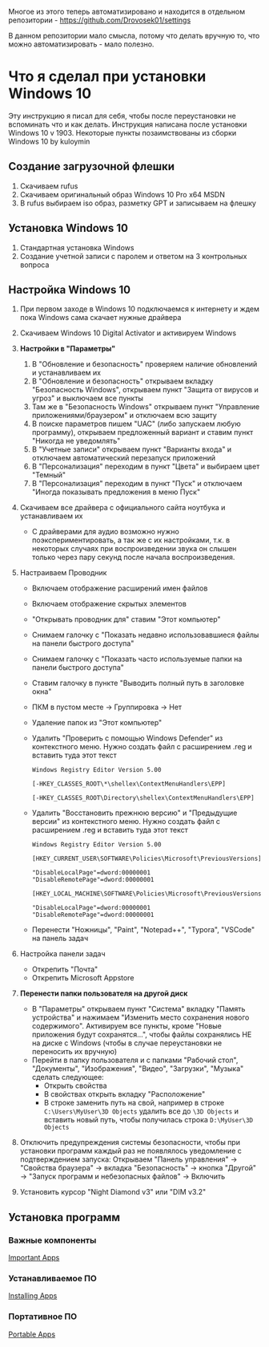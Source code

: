 Многое из этого теперь автоматизировано и находится в отдельном репозитории - https://github.com/Drovosek01/settings

В данном репозитории мало смысла, потому что делать вручную то, что можно автоматизировать - мало полезно.

# Что я сделал при установки Windows 10

Эту инструкцию я писал для себя, чтобы после переустановки не вспоминать что и как делать. Инструкция написана после установки Windows 10 v 1903. Некоторые пункты позаимствованы из сборки Windows 10 by kuloymin

## Создание загрузочной флешки

1. Скачиваем rufus
2. Скачиваем оригинальный образ Windows 10 Pro x64 MSDN
3. В rufus выбираем iso образ, разметку GPT и записываем на флешку

## Установка Windows 10

1. Стандартная установка Windows
2. Создание учетной записи с паролем и ответом на 3 контрольных вопроса

## Настройка Windows 10

1. При первом заходе в Windows 10 подключаемся к интернету и ждем пока Windows сама скачает нужные драйвера

2. Скачиваем Windows 10 Digital Activator и активируем Windows

3. **Настройки в "Параметры"**
   1. В "Обновление и безопасность" проверяем наличие обновлений и устанавливаем их
   2. В "Обновление и безопасность" открываем вкладку "Безопасность Windows", открываем пункт "Защита от вирусов и угроз" и выключаем все пункты
   3. Там же в "Безопасность Windows" открываем пункт "Управление приложениями/браузером" и отключаем всю защиту
   4. В поиске параметров пишем "UAC" (либо запускаем любую программу), открываем предложенный вариант и ставим пункт "Никогда не уведомлять"
   5. В "Учетные записи" открываем пункт "Варианты входа" и отключаем автоматический перезапуск приложений
   6. В "Персонализация" переходим в пункт "Цвета" и выбираем цвет "Темный"
   7. В "Персонализация" переходим в пункт "Пуск" и отключаем "Иногда показывать предложения в меню Пуск"

4. Скачиваем все драйвера с официального сайта ноутбука и устанавливаем их

    * С драйверами для аудио возможно нужно поэкспериментировать, а так же с их настройками, т.к. в некоторых случаях при воспроизведении звука он слышен только через пару секунд после начала воспроизведения.

5. Настраиваем Проводник
   * Включаем отображение расширений имен файлов

   * Включаем отображение скрытых элементов

   * "Открывать проводник для" ставим "Этот компьютер"

   * Снимаем галочку с "Показать недавно использовавшиеся файлы на панели быстрого доступа"

   * Снимаем галочку с "Показать часто используемые папки на панели быстрого доступа"

   * Ставим галочку в пункте "Выводить полный путь в заголовке окна"

   * ПКМ в пустом месте -> Группировка -> Нет

   * Удаление папок из "Этот компьютер"

   * Удалить "Проверить с помощью Windows Defender" из контекстного меню. Нужно создать файл с расширением .reg и вставить туда этот текст

     ```plaintext
     Windows Registry Editor Version 5.00

     [-HKEY_CLASSES_ROOT\*\shellex\ContextMenuHandlers\EPP]

     [-HKEY_CLASSES_ROOT\Directory\shellex\ContextMenuHandlers\EPP]
     ```

   * Удалить "Восстановить прежнюю версию" и "Предыдущие версии" из контекстного меню. Нужно создать файл с расширением .reg и вставить туда этот текст

     ```plaintext
     Windows Registry Editor Version 5.00

     [HKEY_CURRENT_USER\SOFTWARE\Policies\Microsoft\PreviousVersions]

     "DisableLocalPage"=dword:00000001
     "DisableRemotePage"=dword:00000001

     [HKEY_LOCAL_MACHINE\SOFTWARE\Policies\Microsoft\PreviousVersions]

     "DisableLocalPage"=dword:00000001
     "DisableRemotePage"=dword:00000001
     ```

   * Перенести "Ножницы", "Paint", "Notepad++", "Typora", "VSCode" на панель задач

6. Настройка панели задач
   * Открепить "Почта"
   * Открепить Microsoft Appstore

7. **Перенести папки пользователя на другой диск**
    * В "Параметры" открываем пункт "Система" вкладку "Память устройства" и нажимаем "Изменить место сохранения нового содержимого". Активируем все пункты, кроме "Новые приложения будут сохранятся...", чтобы файлы сохранялись НЕ на диске с Windows (чтобы в случае переустановки не переносить их вручную)
    * Перейти в папку пользователя и с папками "Рабочий стол", "Документы", "Изображения", "Видео", "Загрузки", "Музыка" сделать следующее:
      * Открыть свойства
      * В свойствах открыть вкладку "Расположение"
      * В строке заменить путь на свой, например в строке `C:\Users\MyUser\3D Objects` удалить все до `\3D Objects` и вставить новый путь, чтобы получилась строка `D:\MyUser\3D Objects`

8. Отключить предупреждения системы безопасности, чтобы при установки программ каждый раз не появлялось уведомление с подтверждением запуска: Открываем "Панель управления" -> "Свойства браузера" -> вкладка "Безопасность" -> кнопка "Другой" -> "Запуск программ и небезопасных файлов" -> Включить

9. Установить курсор "Night Diamond v3" или "DIM v3.2"

## Установка программ

### Важные компоненты

[Important Apps](/ProgramsList/ImportantApps.md)

### Устанавливаемое ПО

[Installing Apps](/ProgramsList/InstallingApps.md)

### Портативное ПО

[Portable Apps](/ProgramsList/PortableApps.md)
